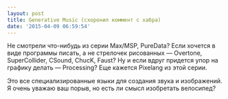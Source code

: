 ```yaml
---
layout: post
title: Generative Music (схоронил коммент с хабра)
date: '2015-04-09 06:59:54'
---
```


Не смотрели что-нибудь из серии Max/MSP, PureData?
Если хочется в виде программы писать, а не стрелочек рисованных — Overtone, SuperCollider, CSound, ChucK, Faust?
Ну и если вдруг придется упор на графику делать — Processing?
Еще кажется Pixelang из этой серии.

Это все специализированные языки для создания звука и изображений.
Я очень уважаю ваш порыв, но есть ли смысл изобретать велосипед? 